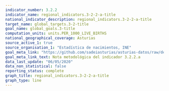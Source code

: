 ```yaml
---
indicator_number: 3.2.2
indicator_name: regional_indicators.3-2-2-a-title
national_indicator_description: regional_indicators.3-2-2-a-title
target_name: global_targets.3-2-title
goal_name: global_goals.3-title
computation_units: units.PER_1000_LIVE_BIRTHS
national_geographical_coverage: Asturias
source_active_1: true
source_organisation_1: "Estadística de nacimientos, INE"
goal_meta_link: "https://github.com/sadeiasturias/asturias-datos/raw/develop/descargas/methodology/3.2.2.a.pdf"
goal_meta_link_text: Nota metodológica del indicador 3.2.2.a
data_last_update: "06/05/2020"
data_non_statistical: false
reporting_status: complete
graph_title: regional_indicators.3-2-2-a-title
graph_type: line
---
```


